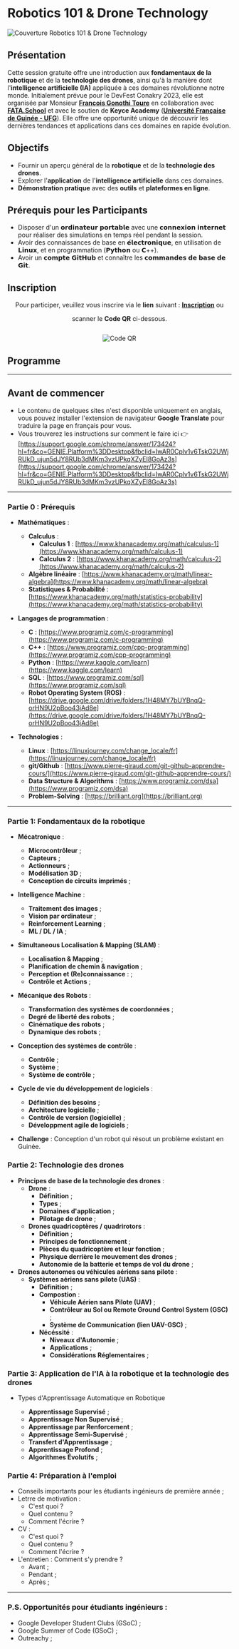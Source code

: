 # Robotics 101 & Drone Technology

![Couverture Robotics 101 & Drone Technology](images/ai4randadCoverImage.jpeg)

## Présentation
Cette session gratuite offre une introduction aux **fondamentaux de la robotique** et de la **technologie des drones**, ainsi qu'à la manière dont l'**intelligence artificielle (IA)** appliquée à ces domaines révolutionne notre monde. Initialement prévue pour le DevFest Conakry 2023, elle est organisée par Monsieur [**Francois Gonothi Toure**](https://www.facebook.com/gtfrans2reExIn) en collaboration avec [**FATA.School**](https://fata.school) et avec le soutien de **Keyce Academy** ([**Université Française de Guinée - UFG**](https://ufg.education)). Elle offre une opportunité unique de découvrir les dernières tendances et applications dans ces domaines en rapide évolution.

## Objectifs
- Fournir un aperçu général de la **robotique** et de la **technologie des drones**.
- Explorer l'**application** de l'**intelligence artificielle** dans ces domaines.
- **Démonstration pratique** avec des **outils** et **plateformes en ligne**.

## Prérequis pour les Participants
- Disposer d'un 𝗼𝗿𝗱𝗶𝗻𝗮𝘁𝗲𝘂𝗿 𝗽𝗼𝗿𝘁𝗮𝗯𝗹𝗲 avec une 𝗰𝗼𝗻𝗻𝗲𝘅𝗶𝗼𝗻 𝗶𝗻𝘁𝗲𝗿𝗻𝗲𝘁 pour réaliser des simulations en temps réel pendant la session.
- Avoir des connaissances de base en 𝗲́𝗹𝗲𝗰𝘁𝗿𝗼𝗻𝗶𝗾𝘂𝗲, en utilisation de 𝗟𝗶𝗻𝘂𝘅, et en programmation (𝗣𝘆𝘁𝗵𝗼𝗻 ou 𝗖++).
- Avoir un 𝗰𝗼𝗺𝗽𝘁𝗲 𝗚𝗶𝘁𝗛𝘂𝗯 et connaître les 𝗰𝗼𝗺𝗺𝗮𝗻𝗱𝗲𝘀 𝗱𝗲 𝗯𝗮𝘀𝗲 𝗱𝗲 𝗚𝗶𝘁.

## Inscription

<div align="center">
  <p>Pour participer, veuillez vous inscrire via le <strong>lien</strong> suivant : <a href="https://lnkd.in/eTTTdq-6"><strong>Inscription</strong></a> ou</p>
  scanner le <strong>Code QR</strong> ci-dessous.
  <br>
  <br>
  <img src="images/ai4randadQRCode.png" alt="Code QR" style="margin-top: 10px;"/>
</div>

## Programme

---

## Avant de commencer
- Le contenu de quelques sites n'est disponible uniquement en anglais, vous pouvez installer l'extension de navigateur **Google Translate** pour traduire la page en français pour vous.
- Vous trouverez les instructions sur comment le faire ici 👉 [https://support.google.com/chrome/answer/173424?hl=fr&co=GENIE.Platform%3DDesktop&fbclid=IwAR0Cplv1v6TskG2UWjRUkD_ujun5dJY8RUb3dMKm3vzUPkqXZyEI8GoAz3s](https://support.google.com/chrome/answer/173424?hl=fr&co=GENIE.Platform%3DDesktop&fbclid=IwAR0Cplv1v6TskG2UWjRUkD_ujun5dJY8RUb3dMKm3vzUPkqXZyEI8GoAz3s)

---

### Partie 0 : Prérequis
- **Mathématiques** :
  - **Calculus** :
    - **Calculus 1** : [https://www.khanacademy.org/math/calculus-1](https://www.khanacademy.org/math/calculus-1)
    - **Calculus 2** : [https://www.khanacademy.org/math/calculus-2](https://www.khanacademy.org/math/calculus-2) 
  - **Algèbre linéaire** : [https://www.khanacademy.org/math/linear-algebra](https://www.khanacademy.org/math/linear-algebra)
  - **Statistiques & Probabilité** : [https://www.khanacademy.org/math/statistics-probability](https://www.khanacademy.org/math/statistics-probability)
 
- **Langages de programmation** :
  - **C** : [https://www.programiz.com/c-programming](https://www.programiz.com/c-programming)
  - **C++** : [https://www.programiz.com/cpp-programming](https://www.programiz.com/cpp-programming)
  - **Python** : [https://www.kaggle.com/learn](https://www.kaggle.com/learn)
  - **SQL** : [https://www.programiz.com/sql](https://www.programiz.com/sql)
  - **Robot Operating System (ROS)** : [https://drive.google.com/drive/folders/1H48MY7bUYBnqQ-orHN9U2pBoo43jAd8e](https://drive.google.com/drive/folders/1H48MY7bUYBnqQ-orHN9U2pBoo43jAd8e)
 
- **Technologies** :
  - **Linux** : [https://linuxjourney.com/change_locale/fr](https://linuxjourney.com/change_locale/fr)
  - **git/Github** : [https://www.pierre-giraud.com/git-github-apprendre-cours/](https://www.pierre-giraud.com/git-github-apprendre-cours/)
  - **Data Structure & Algorithms** : [https://www.programiz.com/dsa](https://www.programiz.com/dsa)
  - **Problem-Solving** : [https://brilliant.org](https://brilliant.org)

---
  
### Partie 1: Fondamentaux de la robotique
- **Mécatronique** :
  - **Microcontrôleur** ;
  - **Capteurs** ;
  - **Actionneurs** ;
  - **Modélisation 3D**  ;
  - **Conception de circuits imprimés** ;
 
- **Intelligence Machine** :
  - **Traitement des images** ;
  - **Vision par ordinateur** ;
  - **Reinforcement Learning** ;
  - **ML / DL / IA** ;
 
- **Simultaneous Localisation & Mapping (SLAM)** :
  - **Localisation & Mapping** ;
  - **Planification de chemin & navigation** ;
  - **Perception et (Re)connaissance** : ;
  - **Contrôle et Actions** ;
 
- **Mécanique des Robots** :
  - **Transformation des systèmes de coordonnées** ;
  - **Degré de liberté des robots** ;
  - **Cinématique des robots** ;
  - **Dynamique des robots** ;
 
- **Conception des systèmes de contrôle** :
  - **Contrôle** ;
  - **Système** ;
  - **Système de contrôle** ;
 
- **Cycle de vie du développement de logiciels** :
  - **Définition des besoins** ;
  - **Architecture logicielle** ;
  - **Contrôle de version (logicielle)** ;
  - **Développment agile de logiciels** ;
 
- **Challenge** : Conception d'un robot qui résout un problème existant en Guinée.


### Partie 2: Technologie des drones
- **Principes de base de la technologie des drones** :
  - **Drone** :
    - **Définition** ;
    - **Types** ;
    - **Domaines d'application** ;
    - **Pilotage de drone** ;
  - **Drones quadricoptères / quadrirotors** :
    - **Définition** ;
    - **Principes de fonctionnement** ;
    - **Pièces du quadricoptère et leur fonction** ;
    - **Physique derrière le mouvement des drones** ;
    - **Autonomie de la batterie et temps de vol du drone** ;
- **Drones autonomes ou véhicules aériens sans pilote** :
  - **Systèmes aériens sans pilote (UAS)** :
    - **Définition** ;
    - **Compostion** :
      - **Véhicule Aérien sans Pilote (UAV)** ;
      - **Contrôleur au Sol ou Remote Ground Control System (GSC)** ;
      - **Système de Communication (lien UAV-GSC)** ;
    - **Nécéssité** :
      - **Niveaux d'Autonomie** ;
      - **Applications** ;
      - **Considérations Réglementaires** ;


### Partie 3: Application de l'IA à la robotique et la technologie des drones

- Types d'Apprentissage Automatique en Robotique

  - **Apprentissage Supervisé** ;
  - **Apprentissage Non Supervisé** ; 
  - **Apprentissage par Renforcement** ;
  - **Apprentissage Semi-Supervisé** ;
  - **Transfert d'Apprentissage** ;
  - **Apprentissage Profond** ;
  - **Algorithmes Évolutifs** ;  


### Partie 4: Préparation à l'emploi
- Conseils importants pour les étudiants ingénieurs de première année ;
- Letrre de motivation :
  - C'est quoi ?
  - Quel contenu ?
  - Comment l'écrire ?
- CV :
  - C'est quoi ?
  - Quel contenu ?
  - Comment l'écrire ?
- L'entretien : Comment s'y prendre ?
  - Avant ;
  - Pendant ;
  - Après ;

---
 
### P.S. Opportunités pour étudiants ingénieurs :
- Google Developer Student Clubs (GSoC) ;
- Google Summer of Code (GSoC) ;
- Outreachy ;
